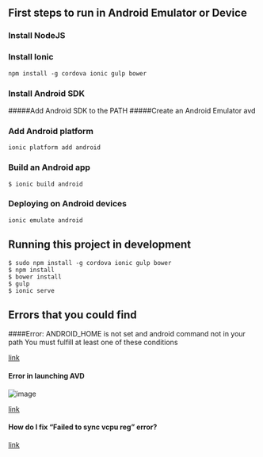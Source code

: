 ## First steps to run in Android Emulator or Device

### Install NodeJS

### Install Ionic

```
npm install -g cordova ionic gulp bower
```

### Install Android SDK
#####Add Android SDK to the PATH
#####Create an Android Emulator avd

### Add Android platform

```
ionic platform add android
```

### Build an Android app

```
$ ionic build android
```

### Deploying on Android devices

```
ionic emulate android
```


## Running this project in development

```
$ sudo npm install -g cordova ionic gulp bower
$ npm install
$ bower install
$ gulp
$ ionic serve
```

## Errors that you could find

####Error: ANDROID_HOME is not set and android command not in your path You must fulfill at least one of these conditions

[link](http://stackoverflow.com/questions/26356359/error-android-home-is-not-set-and-android-command-not-in-your-path-you-must-ful)

#### Error in launching AVD

![image](http://i.stack.imgur.com/8BKmm.png)

[link](http://stackoverflow.com/questions/26355645/error-in-launching-avd)

#### How do I fix “Failed to sync vcpu reg” error?

[link](http://stackoverflow.com/questions/17024538/how-do-i-fix-failed-to-sync-vcpu-reg-error)
